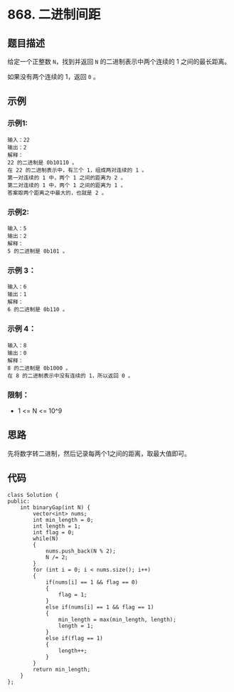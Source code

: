 # 868. 二进制间距

## 题目描述

给定一个正整数 `N`，找到并返回 `N` 的二进制表示中两个连续的 1 之间的最长距离。 

如果没有两个连续的 1，返回 `0` 。

## 示例

### 示例1:

```
输入：22
输出：2
解释：
22 的二进制是 0b10110 。
在 22 的二进制表示中，有三个 1，组成两对连续的 1 。
第一对连续的 1 中，两个 1 之间的距离为 2 。
第二对连续的 1 中，两个 1 之间的距离为 1 。
答案取两个距离之中最大的，也就是 2 。
```

### 示例2:

```
输入：5
输出：2
解释：
5 的二进制是 0b101 。
```

### 示例 3：

```
输入：6
输出：1
解释：
6 的二进制是 0b110 。
```

### 示例 4：

```
输入：8
输出：0
解释：
8 的二进制是 0b1000 。
在 8 的二进制表示中没有连续的 1，所以返回 0 。
```

### 限制：

- 1 <= N <= 10^9

## 思路

先将数字转二进制，然后记录每两个1之间的距离，取最大值即可。

## 代码

```
class Solution {
public:
    int binaryGap(int N) {
        vector<int> nums;
        int min_length = 0;
        int length = 1;
        int flag = 0;
        while(N)
        {
            nums.push_back(N % 2);
            N /= 2;
        }
        for (int i = 0; i < nums.size(); i++)
        {
            if(nums[i] == 1 && flag == 0)
            {
                flag = 1;
            }
            else if(nums[i] == 1 && flag == 1)
            {
                min_length = max(min_length, length);
                length = 1;
            }
            else if(flag == 1)
            {
                length++;
            }
        }
        return min_length;
    }
};
```

